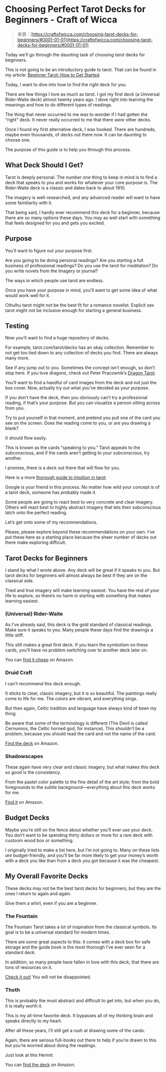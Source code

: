<!--yml
category: 未分类
date: 2024-06-12 18:09:40
-->

# Choosing Perfect Tarot Decks for Beginners - Craft of Wicca

> 来源：[https://craftofwicca.com/choosing-tarot-decks-for-beginners/#0001-01-01](https://craftofwicca.com/choosing-tarot-decks-for-beginners/#0001-01-01)

Today we’ll go through the daunting task of choosing tarot decks for beginners.

 This is not going to be an introductory guide to tarot. That can be found in my article: [Beginner Tarot: How to Get Started](https://craftofwicca.com/beginner-tarot-how-to-get-started/).

Today, I want to dive into how to find the right deck for you.

 There are few things I love as much as tarot. I got my first deck (a Universal Rider-Waite deck) almost twenty years ago. I dove right into learning the meanings and how to do different types of readings.

The thing that never occurred to me was to wonder if I had gotten the “right” deck. It never really occurred to me that there *were* other decks.

 Once I found my first alternative deck, I was hooked. There are hundreds, maybe even thousands, of decks out there now. It can be daunting to choose one.

 The purpose of this guide is to help you through this process.

 ## What Deck Should I Get?

Tarot is deeply personal. The number one thing to keep in mind is to find a deck that speaks to you and works for whatever your core purpose is. The Rider-Waite deck is a classic and dates back to about 1910.

The imagery is well-researched, and any advanced reader will want to have some familiarity with it.

 That being said, I hardly ever recommend this deck for a beginner, because there are so many options these days. You may as well start with something that feels designed for you and gets you excited.

 ## Purpose

You’ll want to figure out your purpose first.

Are you going to be doing personal readings? Are you starting a full business of professional readings? Do you use the tarot for meditation? Do you write novels from the imagery or journal?

 The ways in which people use tarot are endless.

Once you have your purpose in mind, you’ll want to get some idea of what would work well for it.

Cthulhu tarot might not be the best fit for a romance novelist. Explicit sex tarot might not be inclusive enough for starting a general business.

 ## Testing

Now you’ll want to find a huge repository of decks.

For example, tarot.com/tarot/decks has an okay collection. Remember to not get too tied down to any collection of decks you find. There are always many more.

See if any jump out to you. Sometimes the concept isn’t enough, so don’t stop here. If you love dragons, check out Peter Pracownik’s [Dragon Tarot](https://amzn.to/2UlGjUn).

 You’ll want to find a handful of card images from the deck and not just the box cover. Now, actually try out what you’ve decided as your purpose.

 If you don’t have the deck, then you obviously can’t try a professional reading, if that’s your purpose. But you can visualize a person sitting across from you.

Try to put yourself in that moment, and pretend you pull one of the card you see on the screen. Does the reading come to you, or are you drawing a blank?

 It should flow easily.

This is known as the cards “speaking to you.” Tarot appeals to the subconscious, and if the cards aren’t getting to your subconscious, try another.

 I promise, there is a deck out there that will flow for you.

 Here is a more [thorough guide to intuition in tarot](https://craftofwicca.com/the-role-of-intuition-in-tarot-card-readings-a-guide-for-beginners/).

 Google is your friend in this process. No matter how wild your concept is of a tarot deck, someone has probably made it.

 Some people are going to react best to very concrete and clear imagery. Others will react best to highly abstract imagery that lets their subconscious latch onto the perfect reading.

 Let’s get onto some of my recommendations.

Please, please explore beyond these recommendations on your own. I’ve put these here as a starting place because the sheer number of decks out there make exploring difficult.

 ## Tarot Decks for Beginners

I stand by what I wrote above. Any deck will be great if it speaks to you. But tarot decks for beginners will almost always be best if they are on the classical side.

 Tried and true imagery will make learning easiest. You have the rest of your life to explore, so there’s no harm in starting with something that makes learning easiest.

### (Universal) Rider-Waite

As I’ve already said, this deck is the gold standard of classical readings. Make sure it speaks to you. Many people these days find the drawings a little stiff.

 This still makes a great first deck. If you learn the symbolism on these cards, you’ll have no problem switching over to another deck later on.

 You can [find it cheap](https://amzn.to/2XFshPj) on Amazon.

### Druid Craft

I can’t recommend this deck enough.

 It sticks to clear, classic imagery, but it is so beautiful. The paintings really come to life for me. The colors are vibrant, and everything sings.

 But then again, Celtic tradition and language have always kind of been my thing.

Be aware that some of the <g class="gr_ gr_4 gr-alert gr_gramm gr_inline_cards gr_run_anim Grammar multiReplace" id="4" data-gr-id="4">terminology</g> is different (The Devil is called Cernunnos, the Celtic horned god, for instance). This shouldn’t be a problem, because you should read the card and not the name of the card.

 [Find the deck](https://amzn.to/2XHn6yH) on Amazon.

 ### Shadowscapes

These again have very clear and classic imagery, but what makes this deck so good is the consistency.

From the pastel color palette to the fine detail of the art style; from the bold foregrounds to the subtle background—everything about this deck works for me.

 [Find it](https://amzn.to/2Ey5KLH) on Amazon.

 ## Budget Decks

Maybe you’re still on the fence about whether you’ll ever use your deck. You don’t want to be spending thirty dollars or more for a rare deck with custoom wood box or something.

 I originally tried to make a list here, but I’m not going to. Many on these lists *are* budget-friendly, and you’ll be far more likely to get your money’s worth with a deck you like than from a deck you got because it was the cheapest.

## My Overall Favorite Decks

These decks may not be the best tarot decks for beginners, but they are the ones I return to again and again.

 Give them a whirl, even if you are a beginner.

### The Fountain

The Fountain Tarot takes a lot of inspiration from the classical symbols. Its goal is to be a universal standard for modern times.

 There are some great aspects to this: it comes with a deck box for safe storage and the guide book is the most thorough I’ve ever seen for a standard deck.

 In addition, so many people have fallen in love with this deck, that there are tons of resources on it.

 [Check it out!](https://amzn.to/2SGs62B) You will not be disappointed.

### Thoth

This is probably the most abstract and difficult to get into, but when you do, it is really worth it.

 This is my all-time favorite deck. It bypasses all of my thinking brain and speaks directly to my heart.

After all these years, I’ll still get a rush at drawing some of the cards.

Again, there are serious full-books out there to help if you’re drawn to this but you’re worried about doing the readings.

 Just look at this Hermit:

You can [find the deck](https://amzn.to/2EMBpun) on Amazon.